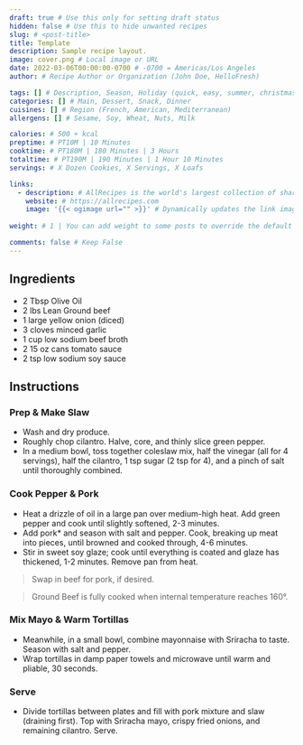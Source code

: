 ```yaml
---
draft: true # Use this only for setting draft status
hidden: false # Use this to hide unwanted recipes
slug: # <post-title>
title: Template
description: Sample recipe layout.
image: cover.png # Local image or URL
date: 2022-03-06T00:00:00-0700 # -0700 = Americas/Los Angeles
author: # Recipe Author or Organization (John Doe, HelloFresh)

tags: [] # Description, Season, Holiday (quick, easy, summer, christmas)
categories: [] # Main, Dessert, Snack, Dinner
cuisines: [] # Region (French, American, Mediterranean)
allergens: [] # Sesame, Soy, Wheat, Nuts, Milk

calories: # 500 + kcal
preptime: # PT10M | 10 Minutes
cooktime: # PT180M | 180 Minutes | 3 Hours
totaltime: # PT190M | 190 Minutes | 1 Hour 10 Minutes
servings: # X Dozen Cookies, X Servings, X Loafs

links:
  - description: # AllRecipes is the world's largest collection of shareable recipes
    website: # https://allrecipes.com
    image: '{{< ogimage url="" >}}' # Dynamically updates the link image based on the website above
 
weight: # 1 | You can add weight to some posts to override the default sorting (date descending)

comments: false # Keep False
---
```


## Ingredients
  - 2 Tbsp Olive Oil
  - 2 lbs Lean Ground beef
  - 1 large yellow onion (diced)
  - 3 cloves minced garlic
  - 1 cup low sodium beef broth
  - 2 15 oz cans tomato sauce
  - 2 tsp low sodium soy sauce

## Instructions

### Prep & Make Slaw
- Wash and dry produce.
- Roughly chop cilantro. Halve, core, and thinly slice green pepper.
- In a medium bowl, toss together coleslaw mix, half the vinegar (all for 4 servings), half the cilantro, 1 tsp sugar (2 tsp for 4), and a pinch of salt until thoroughly combined.

### Cook Pepper & Pork
- Heat a drizzle of oil in a large pan over medium-high heat. Add green pepper and cook until slightly softened, 2-3 minutes.
- Add pork* and season with salt and pepper. Cook, breaking up meat into pieces, until browned and cooked through, 4-6 minutes.
- Stir in sweet soy glaze; cook until everything is coated and glaze has thickened, 1-2 minutes. Remove pan from heat.

> Swap in beef for pork, if desired.

> Ground Beef is fully cooked when internal temperature reaches 160°.

### Mix Mayo & Warm Tortillas
- Meanwhile, in a small bowl, combine mayonnaise with Sriracha to taste. Season with salt and pepper.
- Wrap tortillas in damp paper towels and microwave until warm and pliable, 30 seconds.

### Serve
- Divide tortillas between plates and fill with pork mixture and slaw (draining first). Top with Sriracha mayo, crispy fried onions, and remaining cilantro. Serve.